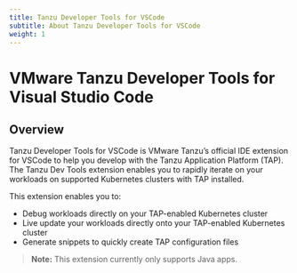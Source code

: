 ```yaml
---
title: Tanzu Developer Tools for VSCode
subtitle: About Tanzu Developer Tools for VSCode
weight: 1
---
```


# VMware Tanzu Developer Tools for Visual Studio Code

## Overview

Tanzu Developer Tools for VSCode is VMware Tanzu’s official IDE extension for VSCode to help you develop with the Tanzu Application Platform (TAP). The Tanzu Dev Tools extension enables you to rapidly iterate on your workloads on supported Kubernetes clusters with TAP installed.

This extension enables you to:

- Debug workloads directly on your TAP-enabled Kubernetes cluster
- Live update your workloads directly onto your TAP-enabled Kubernetes cluster
- Generate snippets to quickly create TAP configuration files

> **Note:** This extension currently only supports Java apps.
